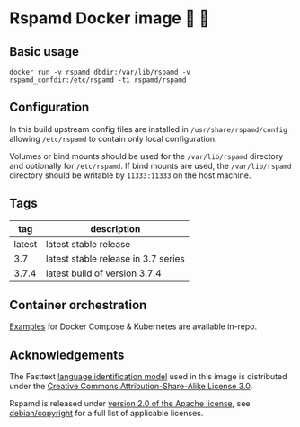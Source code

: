# Rspamd Docker image 📨 🐋

## Basic usage

~~~
docker run -v rspamd_dbdir:/var/lib/rspamd -v rspamd_confdir:/etc/rspamd -ti rspamd/rspamd
~~~

## Configuration

In this build upstream config files are installed in `/usr/share/rspamd/config` allowing `/etc/rspamd` to contain only local configuration.

Volumes or bind mounts should be used for the `/var/lib/rspamd` directory and optionally for `/etc/rspamd`. If bind mounts are used, the `/var/lib/rspamd` directory should be writable by `11333:11333` on the host machine.

## Tags

| tag | description |
|-----|-------------|
| latest | latest stable release |
| 3.7 | latest stable release in 3.7 series |
| 3.7.4 | latest build of version 3.7.4 |

## Container orchestration

[Examples](https://github.com/rspamd/rspamd-docker/tree/main/examples) for Docker Compose & Kubernetes are available in-repo.

## Acknowledgements

The Fasttext [language identification model](https://fasttext.cc/docs/en/language-identification.html) used in this image is distributed under the [Creative Commons Attribution-Share-Alike License 3.0](https://creativecommons.org/licenses/by-sa/3.0/).

Rspamd is released under [version 2.0 of the Apache license](https://www.apache.org/licenses/LICENSE-2.0), see [debian/copyright](https://github.com/rspamd/rspamd/blob/master/debian/copyright) for a full list of applicable licenses.
